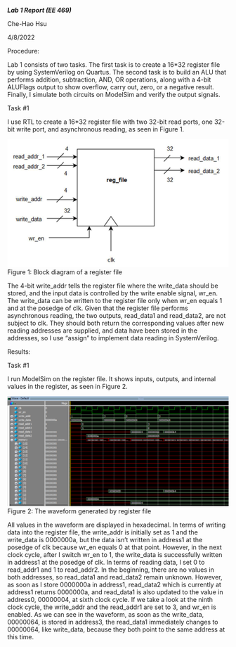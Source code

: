 ***Lab 1 Report (EE 469)***

Che-Hao Hsu

4/8/2022


Procedure:

Lab 1 consists of two tasks. 
The first task is to create a 16*32 register file by using SystemVerilog on Quartus. 
The second task is to build an ALU that performs addition, subtraction, AND, OR operations, along with a 4-bit ALUFlags output to show overflow, carry out, zero, or a negative result. 
Finally, I simulate both circuits on ModelSim and verify the output signals.


Task #1

I use RTL to create a 16*32 register file with two 32-bit read ports, one 32-bit write port, and asynchronous reading, as seen in Figure 1.


![Figure 1](https://github.com/Howard-121/Computer_Architecture_I/blob/master/Register%20File/images/block%20diagram%20of%20regfile.png)
Figure 1: Block diagram of a register file


The 4-bit write_addr tells the register file where the write_data should be stored, and the input data is controlled by the write enable signal, wr_en. 
The write_data can be written to the register file only when wr_en equals 1 and at the posedge of clk. Given that the register file performs asynchronous reading, the two outputs, read_data1 and read_data2, are not subject to clk. They should both return the corresponding values after new reading addresses are supplied, and data have been stored in the addresses, so I use “assign” to implement data reading in SystemVerilog.




Results:

Task #1

I run ModelSim on the register file. It shows inputs, outputs, and internal values in the register, as seen in Figure 2.


![Figure 2](https://github.com/Howard-121/Computer_Architecture_I/blob/master/Register%20File/images/waveform.png)
Figure 2: The waveform generated by register file


All values in the waveform are displayed in hexadecimal. In terms of writing data into the register file, the write_addr is initially set as 1 and the write_data is 0000000a, but the data isn’t written in address1 at the posedge of clk because wr_en equals 0 at that point. However, in the next clock cycle, after I switch wr_en to 1, the write_data is successfully written in address1 at the posedge of clk. In terms of reading data, I set 0 to read_addr1 and 1 to read_addr2. In the beginning, there are no values in both addresses, so read_data1 and read_data2 remain unknown. However, as soon as I store 0000000a in address1, read_data2 which is currently at address1 returns 0000000a, and read_data1 is also updated to the value in address0, 00000004, at sixth clock cycle. If we take a look at the ninth clock cycle, the write_addr and the read_addr1 are set to 3, and wr_en is enabled. As we can see in the waveform, as soon as the write_data, 00000064, is stored in address3, the read_data1 immediately changes to 00000064, like write_data, because they both point to the same address at this time.